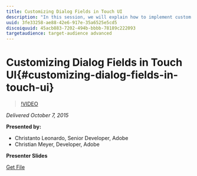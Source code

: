 ```yaml
---
title: Customizing Dialog Fields in Touch UI
description: "In this session, we will explain how to implement custom fields (or widgets) for Touch UI dialogs in AEM 6.1. The goal is to show you how things that were previously done with ExtJS (Classic UI) could now be done using Granite UI and Coral UI: Creating a new field | Extending an existing field | Handling validation | Handling events"
uuid: 3fe33258-ae88-42e6-917e-35a6525e5cd5
discoiquuid: 45acb883-7202-494b-bbbb-78189c222093
targetaudience: target-audience advanced
---
```


# Customizing Dialog Fields in Touch UI{#customizing-dialog-fields-in-touch-ui}

>[!VIDEO](https://video.tv.adobe.com/v/19373/?quality=9)

*Delivered October 7, 2015*

**Presented by:**

* Christanto Leonardo, Senior Developer, Adobe
* Christian Meyer, Developer, Adobe

**Presenter Slides**

[Get File](assets/aem-gems-customizing-touch-ui-dialog-fields.pdf)
<!--
[Get back to the Overview](https://helpx.adobe.com/experience-manager/kt/eseminars/gems/aem-index.html)
-->
